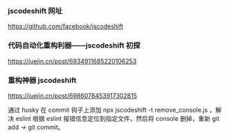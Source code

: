 ### jscodeshift 网址

https://github.com/facebook/jscodeshift

### 代码自动化重构利器——jscodeshift 初探
https://juejin.cn/post/6934911685220106253

### 重构神器 jscodeshift

https://juejin.cn/post/6986078453917302815

通过 husky 在 commit 钩子上添加 npx jscodeshift -t remove_console.js ，解决 eslint 根据 eslint 报错信息定位到指定文件，然后将 console 删掉，重新 git add -> git commit。

### 